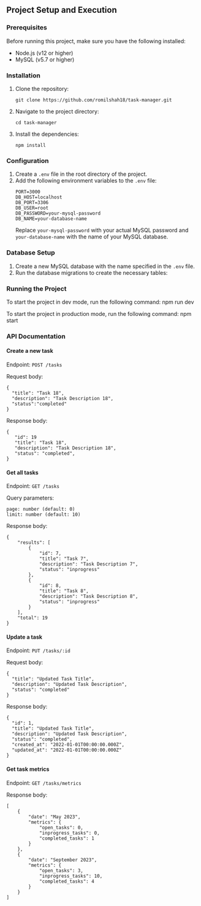## Project Setup and Execution

### Prerequisites
Before running this project, make sure you have the following installed:
- Node.js (v12 or higher)
- MySQL (v5.7 or higher)

### Installation
1. Clone the repository:
   ```
   git clone https://github.com/romilshah18/task-manager.git
   ```
2. Navigate to the project directory:
   ```
   cd task-manager
   ```
3. Install the dependencies:
   ```
   npm install
   ```

### Configuration
1. Create a `.env` file in the root directory of the project.
2. Add the following environment variables to the `.env` file:
   ```
   PORT=3000
   DB_HOST=localhost
   DB_PORT=3306
   DB_USER=root
   DB_PASSWORD=your-mysql-password
   DB_NAME=your-database-name
   ```
   Replace `your-mysql-password` with your actual MySQL password and `your-database-name` with the name of your MySQL database.

### Database Setup
1. Create a new MySQL database with the name specified in the `.env` file.
2. Run the database migrations to create the necessary tables:


### Running the Project
To start the project in dev mode, run the following command:
   npm run dev

To start the project in production mode, run the following command:
   npm start

### API Documentation
#### Create a new task
Endpoint: `POST /tasks`

Request body:
```
{
  "title": "Task 18",
  "description": "Task Description 18",
  "status":"completed"
}
```
Response body:
```
{
   "id": 19
   "title": "Task 18",
   "description": "Task Description 18",
   "status": "completed",
}
```

#### Get all tasks
Endpoint: `GET /tasks`

Query parameters:
```
page: number (default: 0)
limit: number (default: 10)
```
Response body:
```
{
    "results": [
        {
            "id": 7,
            "title": "Task 7",
            "description": "Task Description 7",
            "status": "inprogress"
        },
        {
            "id": 8,
            "title": "Task 8",
            "description": "Task Description 8",
            "status": "inprogress"
        }
    ],
    "total": 19
}
```

#### Update a task
Endpoint: `PUT /tasks/:id`

Request body:
```
{
  "title": "Updated Task Title",
  "description": "Updated Task Description",
  "status": "completed"
}
```
Response body:
```
{
  "id": 1,
  "title": "Updated Task Title",
  "description": "Updated Task Description",
  "status": "completed",
  "created_at": "2022-01-01T00:00:00.000Z",
  "updated_at": "2022-01-01T00:00:00.000Z"
}
```

#### Get task metrics
Endpoint: `GET /tasks/metrics`

Response body:
```
[
    {
        "date": "May 2023",
        "metrics": {
            "open_tasks": 0,
            "inprogress_tasks": 0,
            "completed_tasks": 1
        }
    },
    {
        "date": "September 2023",
        "metrics": {
            "open_tasks": 3,
            "inprogress_tasks": 10,
            "completed_tasks": 4
        }
    }
]
```





